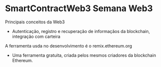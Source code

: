 # SmartContractWeb3 Semana Web3

Principais conceitos da Web3
- Autenticação, registro e recuperação de informaçãos da blockchain, integração com carteira

A ferramenta usda no desenvolvimento é o remix.ethereum.org
- Uma ferramenta gratuita, criada pelos mesmos criadores da blockchain Ethereum.

